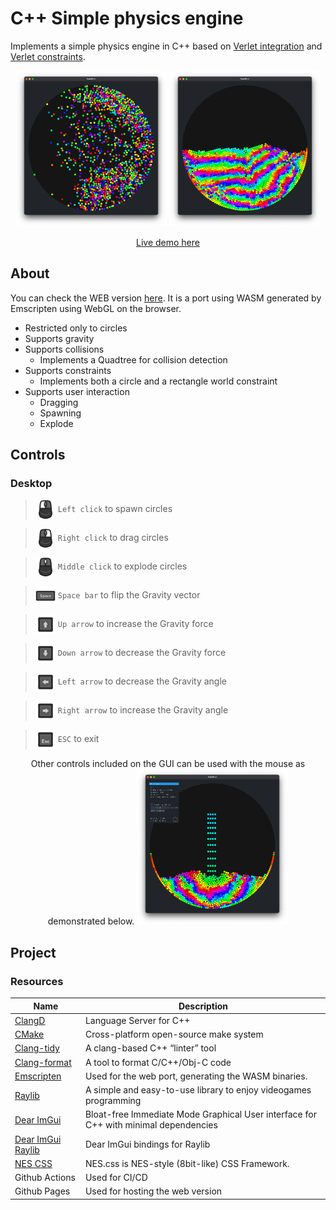 # C++ Simple physics engine

Implements a simple physics engine in C++ based on [Verlet integration](https://en.wikipedia.org/wiki/Verlet_integration) and [Verlet constraints](https://en.wikipedia.org/wiki/Verlet_integration#Verlet_constraints).

<center>
    <p float="left" align="center">
        <img src=".github/screenshots/screenshot01.png" style="width: 48%"/>
        <img src=".github/screenshots/screenshot02.png" style="width: 48%"/>
    </p>
</center>

<p align="center">
 <a href="https://leandrosq.github.io/cpp-physics-sandbox/">Live demo here</a>
</p>

## About

You can check the WEB version [here](https://leandrosq.github.io/cpp-physics-sandbox/). It is a port using WASM generated by Emscripten using WebGL on the browser.

* Restricted only to circles
* Supports gravity
* Supports collisions
  * Implements a Quadtree for collision detection
* Supports constraints
  * Implements both a circle and a rectangle world constraint
* Supports user interaction
  * Dragging
  * Spawning
  * Explode

## Controls

### Desktop

> <img src=".github/images/Mouse_Left_Key_Dark.png" align="center" height="32"> `Left click` to spawn circles

> <img src=".github/images/Mouse_Right_Key_Dark.png" align="center" height="32"> `Right click` to drag circles

> <img src=".github/images/Mouse_Middle_Key_Dark.png" align="center" height="32"> `Middle click` to explode circles

> <img src=".github/images/Space_Key_Dark.png" align="center" height="32"> `Space bar` to flip the Gravity vector

> <img src=".github/images/Arrow_Up_Key_Dark.png" align="center" height="32"> `Up arrow` to increase the Gravity force

> <img src=".github/images/Arrow_Down_Key_Dark.png" align="center" height="32"> `Down arrow` to decrease the Gravity force

> <img src=".github/images/Arrow_Left_Key_Dark.png" align="center" height="32"> `Left arrow` to decrease the Gravity angle

> <img src=".github/images/Arrow_Right_Key_Dark.png" align="center" height="32"> `Right arrow` to increase the Gravity angle

> <img src=".github/images/Esc_Key_Dark.png" align="center" height="32"> `ESC` to exit

<p float="left" align="center">
    <span>Other controls included on the GUI can be used with the mouse as demonstrated below.</span>
    <img src=".github/screenshots/screenshot03.png" style="width: 48%"/>
</p>

## Project

### Resources

| Name | Description |
| -- | -- |
| [ClangD](https://clangd.llvm.org/) | Language Server for C++ |
| [CMake](https://cmake.org/) | Cross-platform open-source make system |
| [Clang-tidy](https://clang.llvm.org/extra/clang-tidy/) | A clang-based C++ “linter” tool |
| [Clang-format](https://clang.llvm.org/docs/ClangFormat.html) | A tool to format C/C++/Obj-C code |
| [Emscripten](https://emscripten.org/) | Used for the web port, generating the WASM binaries. |
| [Raylib](https://www.raylib.com/) | A simple and easy-to-use library to enjoy videogames programming |
| [Dear ImGui](https://www.github.com/ocornut/imgui) | Bloat-free Immediate Mode Graphical User interface for C++ with minimal dependencies |
| [Dear ImGui Raylib](https:://github.com/RobLoach/raylib-imgui) | Dear ImGui bindings for Raylib |
| [NES CSS](https://nostalgic-css.github.io/NES.css/) | NES.css is NES-style (8bit-like) CSS Framework. |
| Github Actions | Used for CI/CD |
| Github Pages | Used for hosting the web version |
